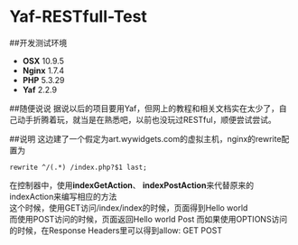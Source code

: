 # Yaf-RESTfull-Test

##开发测试环境
* **OSX** 10.9.5
* **Nginx** 1.7.4
* **PHP** 5.3.29
* **Yaf** 2.2.9

##随便说说
据说以后的项目要用Yaf，但网上的教程和相关文档实在太少了，自己动手折腾着玩，就当是在熟悉吧，以前也没玩过RESTful，顺便尝试尝试。

##说明
这边建了一个假定为art.wywidgets.com的虚拟主机，nginx的rewrite配置为  
```
rewrite ^/(.*) /index.php?$1 last;
```

在控制器中，使用**indexGetAction**、 **indexPostAction**来代替原来的indexAction来编写相应的方法  
这个时候，使用GET访问/index/index的时候，页面得到Hello world  
而使用POST访问的时候，页面返回Hello world Post
而如果使用OPTIONS访问的时候，在Response Headers里可以得到allow: GET POST  

